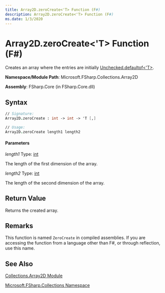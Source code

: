 ```yaml
---
title: Array2D.zeroCreate<'T> Function (F#)
description: Array2D.zeroCreate<'T> Function (F#)
ms.date: 1/3/2020
---
```


# Array2D.zeroCreate<'T> Function (F#)

Creates an array where the entries are initially [Unchecked.defaultof&lt;'T&gt;](https://msdn.microsoft.com/library/9ff97f2a-1bd4-4f4c-afbe-5886a74ab977).

**Namespace/Module Path**: Microsoft.FSharp.Collections.Array2D

**Assembly**: FSharp.Core (in FSharp.Core.dll)

## Syntax

```fsharp
// Signature:
Array2D.zeroCreate : int -> int -> 'T [,]

// Usage:
Array2D.zeroCreate length1 length2
```

#### Parameters

*length1*
Type: [int](https://msdn.microsoft.com/library/025d5455-3622-4ea5-9573-3ecbd4ee1375)

The length of the first dimension of the array.

*length2*
Type: [int](https://msdn.microsoft.com/library/025d5455-3622-4ea5-9573-3ecbd4ee1375)

The length of the second dimension of the array.

## Return Value

Returns the created array.

## Remarks

This function is named `ZeroCreate` in compiled assemblies. If you are accessing the function from a language other than F#, or through reflection, use this name.

## See Also

[Collections.Array2D Module](index.md)

[Microsoft.FSharp.Collections Namespace](../Microsoft.FSharp.Collections-Namespace.md)
